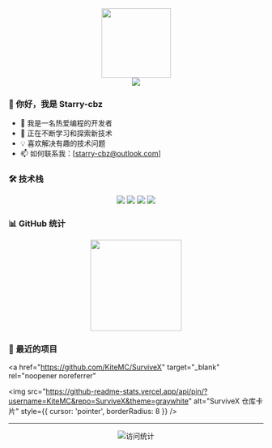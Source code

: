 <div align="center">
  <img height="137px" src="https://github-readme-stats.vercel.app/api?username=Starry-cbz&hide_title=true&hide_border=true&show_icons=true&line_height=21&text_color=000&icon_color=000&bg_color=0,ea6161,ffc64d,fffc4d,52fa5a&theme=graywhite" />
</div>

<div align="center">
  <img src="https://readme-typing-svg.herokuapp.com/?lines=Welcome+to+my+GitHub+profile!;I'm+a+passionate+developer;Always+learning+and+exploring+new+technologies&center=true&width=500&height=50">
</div>

### 👋 你好，我是 Starry-cbz

- 🔭 我是一名热爱编程的开发者
- 🌱 正在不断学习和探索新技术
- 💡 喜欢解决有趣的技术问题
- 📫 如何联系我：[starry-cbz@outlook.com]

### 🛠️ 技术栈

<div align="center">
  <img src="https://img.shields.io/badge/-JavaScript-F7DF1E?style=flat-square&logo=javascript&logoColor=black" />
  <img src="https://img.shields.io/badge/-TypeScript-007ACC?style=flat-square&logo=typescript&logoColor=white" />
  <img src="https://img.shields.io/badge/-React-61DAFB?style=flat-square&logo=react&logoColor=black" />
  <img src="https://img.shields.io/badge/-Node.js-339933?style=flat-square&logo=node.js&logoColor=white" />
</div>

### 📊 GitHub 统计

<div align="center">
  <img height="180em" src="https://github-readme-stats.vercel.app/api/top-langs/?username=Starry-cbz&layout=compact&langs_count=8&theme=graywhite"/>
</div>

### 🌟 最近的项目

<a
  href="https://github.com/KiteMC/SurviveX"
  target="_blank"
  rel="noopener noreferrer"
>
  <img
    src="https://github-readme-stats.vercel.app/api/pin/?username=KiteMC&repo=SurviveX&theme=graywhite"
    alt="SurviveX 仓库卡片"
    style={{ cursor: 'pointer', borderRadius: 8 }}
  />
</a>

---

<div align="center">
  <img src="https://komarev.com/ghpvc/?username=Starry-cbz&color=blueviolet" alt="访问统计" />
</div>
